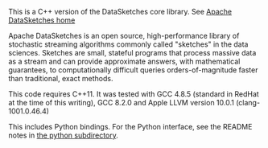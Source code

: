 This is a C++ version of the DataSketches core library. See [Apache DataSketches home](http://datasketches.apache.org/)

Apache DataSketches is an open source, high-performance library of stochastic streaming algorithms commonly called "sketches" in the data sciences. Sketches are small, stateful programs that process massive data as a stream and can provide approximate answers, with mathematical guarantees, to computationally difficult queries orders-of-magnitude faster than traditional, exact methods.

This code requires C++11. It was tested with GCC 4.8.5 (standard in RedHat at the time of this writing), GCC 8.2.0 and Apple LLVM version 10.0.1 (clang-1001.0.46.4)

This includes Python bindings. For the Python interface, see the README notes in [the python subdirectory](https://github.com/apache/incubator-datasketches-cpp/tree/master/python).
